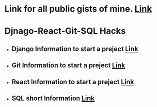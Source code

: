 # Link for all public gists of mine. [ Link ]( https://gist.github.com/Mazhar004 )

# Djnago-React-Git-SQL Hacks

* ## Django Information to start a preject [ Link ](https://github.com/Mazhar004/Document/blob/master/Django%20Hacks.md)
* ## Git Information to start a preject [ Link ](https://github.com/Mazhar004/Document/blob/master/Git%20Hacks.md)
* ## React Information to start a preject [ Link ](https://github.com/Mazhar004/Document/blob/master/React%20Hacks.md)
* ## SQL short Information [ Link ](https://github.com/Mazhar004/Document/blob/master/SQL%20Hacks.md)
